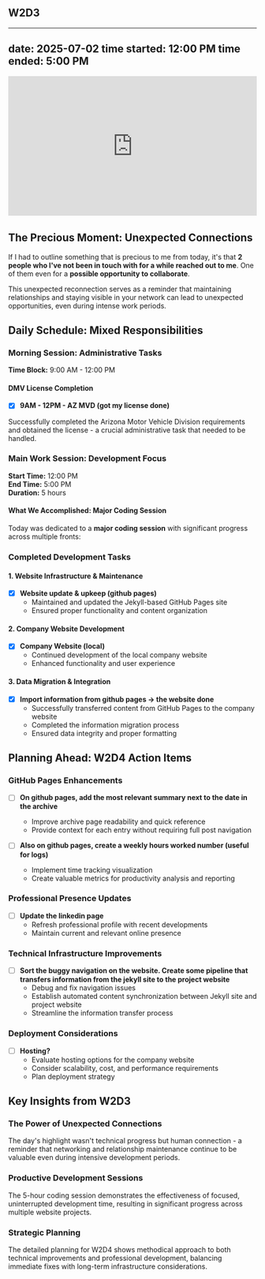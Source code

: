 ## W2D3

---
date: 2025-07-02
time started: 12:00 PM
time ended: 5:00 PM
---

<div style="position: relative; padding-bottom: 56.25%; height: 0; overflow: hidden; max-width: 100%; margin-bottom: 2rem;">
  <iframe src="https://www.youtube.com/embed/0km2Z8HBkSM" 
          style="position: absolute; top: 0; left: 0; width: 100%; height: 100%; border: 0;" 
          allowfullscreen 
          title="W2D3 Livestream">
  </iframe>
</div>

## The Precious Moment: Unexpected Connections

If I had to outline something that is precious to me from today, it's that **2 people who I've not been in touch with for a while reached out to me**. One of them even for a **possible opportunity to collaborate**.

This unexpected reconnection serves as a reminder that maintaining relationships and staying visible in your network can lead to unexpected opportunities, even during intense work periods.

## Daily Schedule: Mixed Responsibilities

### Morning Session: Administrative Tasks
**Time Block:** 9:00 AM - 12:00 PM

#### DMV License Completion
- [x] **9AM - 12PM - AZ MVD (got my license done)**

Successfully completed the Arizona Motor Vehicle Division requirements and obtained the license - a crucial administrative task that needed to be handled.

### Main Work Session: Development Focus
**Start Time:** 12:00 PM  
**End Time:** 5:00 PM  
**Duration:** 5 hours

#### What We Accomplished: Major Coding Session

Today was dedicated to a **major coding session** with significant progress across multiple fronts:

### Completed Development Tasks

#### 1. Website Infrastructure & Maintenance
- [x] **Website update & upkeep (github pages)**
  - Maintained and updated the Jekyll-based GitHub Pages site
  - Ensured proper functionality and content organization

#### 2. Company Website Development
- [x] **Company Website (local)**
  - Continued development of the local company website
  - Enhanced functionality and user experience

#### 3. Data Migration & Integration
- [x] **Import information from github pages → the website done**
  - Successfully transferred content from GitHub Pages to the company website
  - Completed the information migration process
  - Ensured data integrity and proper formatting

## Planning Ahead: W2D4 Action Items

### GitHub Pages Enhancements
- [ ] **On github pages, add the most relevant summary next to the date in the archive**
  - Improve archive page readability and quick reference
  - Provide context for each entry without requiring full post navigation

- [ ] **Also on github pages, create a weekly hours worked number (useful for logs)**
  - Implement time tracking visualization
  - Create valuable metrics for productivity analysis and reporting

### Professional Presence Updates
- [ ] **Update the linkedin page**
  - Refresh professional profile with recent developments
  - Maintain current and relevant online presence

### Technical Infrastructure Improvements
- [ ] **Sort the buggy navigation on the website. Create some pipeline that transfers information from the jekyll site to the project website**
  - Debug and fix navigation issues
  - Establish automated content synchronization between Jekyll site and project website
  - Streamline the information transfer process

### Deployment Considerations
- [ ] **Hosting?**
  - Evaluate hosting options for the company website
  - Consider scalability, cost, and performance requirements
  - Plan deployment strategy

## Key Insights from W2D3

### The Power of Unexpected Connections
The day's highlight wasn't technical progress but human connection - a reminder that networking and relationship maintenance continue to be valuable even during intensive development periods.

### Productive Development Sessions
The 5-hour coding session demonstrates the effectiveness of focused, uninterrupted development time, resulting in significant progress across multiple website projects.

### Strategic Planning
The detailed planning for W2D4 shows methodical approach to both technical improvements and professional development, balancing immediate fixes with long-term infrastructure considerations.